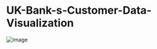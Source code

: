 # UK-Bank-s-Customer-Data-Visualization

![image](https://github.com/KcSumanKc/UK-Bank-s-Customer-Data-Visualization/assets/112715589/da5603de-ec6b-4b05-82e1-b058a7cdfc38)
